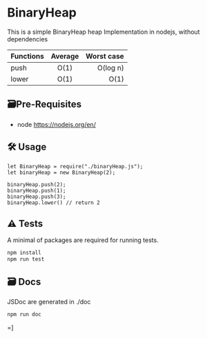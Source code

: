 # BinaryHeap

This is a simple BinaryHeap heap Implementation in nodejs, without dependencies

| Functions | Average | Worst case |
| --------- | :-----: | ---------: |
| push      |  O(1)   |   O(log n) |
| lower     |  O(1)   |       O(1) |

## 🗃️Pre-Requisites

* node https://nodejs.org/en/

## 🛠️ Usage

```
let BinaryHeap = require("./binaryHeap.js");
let binaryHeap = new BinaryHeap(2);

binaryHeap.push(2);
binaryHeap.push(1);
binaryHeap.push(3);
binaryHeap.lower() // return 2
```

## ⚠️ Tests

A minimal of packages are required for running tests.

```bash
npm install
npm run test
```

## 🗃️ Docs

JSDoc are generated in ./doc

```bash
npm run doc
```

=]
